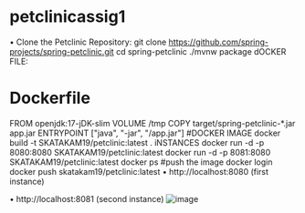 # petclinicassig1
•	Clone the Petclinic Repository:
git clone https://github.com/spring-projects/spring-petclinic.git
cd spring-petclinic
./mvnw package
dOCKER FILE:
# Dockerfile
FROM openjdk:17-jDK-slim
VOLUME /tmp
COPY target/spring-petclinic-*.jar app.jar
ENTRYPOINT ["java", "-jar", "/app.jar"]
#DOCKER IMAGE
docker build -t SKATAKAM19/petclinic:latest .
iNSTANCES
docker run -d -p 8080:8080 SKATAKAM19/petclinic:latest
docker run -d -p 8081:8080 SKATAKAM19/petclinic:latest
docker ps
#push the image
docker login
docker push skatakam19/petclinic:latest
•  http://localhost:8080 (first instance)

•  http://localhost:8081 (second instance)
![image](https://github.com/user-attachments/assets/74a97cfb-7ae9-49d6-bd46-207e06442f4c)
